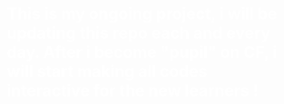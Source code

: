 <h1> 
<font color="white"> 
    This is my ongoing project, i will be updating this repo each and every day. 
After i become "pupil" on CF, i will start making all codes interactive for the new learners ! 
  </font>
</h1>
